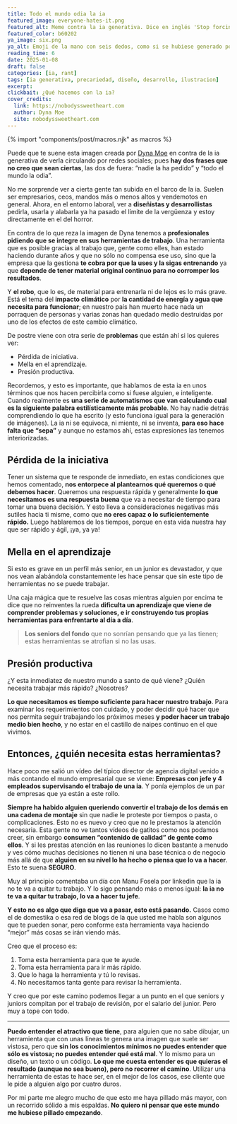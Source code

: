 ```yaml
---
title: Todo el mundo odia la ia
featured_image: everyone-hates-it.png
featured_alt: Meme contra la ia generativa. Dice en inglés 'Stop forcing ai into fucking everything. Nobody asked for it, everyone hates it'
featured_color: b60202
ya_image: six.png
ya_alt: Emoji de la mano con seis dedos, como si se hubiese generado por una ia.
reading_time: 6
date: 2025-01-08
draft: false
categories: [ia, rant]
tags: [ia generativa, precariedad, diseño, desarrollo, ilustracion]
excerpt:
clickbait: ¿Qué hacemos con la ia?
cover_credits:
  link: https://nobodyssweetheart.com
  author: Dyna Moe
  site: nobodyssweetheart.com
---
```

{% import "components/post/macros.njk" as macros %}

Puede que te suene esta imagen creada por [Dyna Moe](https://www.nobodyssweetheart.com/lettering) en contra de la ia generativa de verla circulando por redes sociales; pues **hay dos frases que no creo que sean ciertas**, las dos de fuera: “nadie la ha pedido” y “todo el mundo la odia”.

No me sorprende ver a cierta gente tan subida en el barco de la ia. Suelen ser empresarios, ceos, mandos más o menos altos y vendemotos en general. Ahora, en el entorno laboral, ver a **diseñistas y desarrollistas** pedirla, usarla y alabarla ya ha pasado el límite de la vergüenza y estoy directamente en el del  horror.

En contra de lo que reza la imagen de Dyna tenemos a **profesionales pidiendo que se integre en sus herramientas de trabajo**. Una herramienta que es posible gracias al trabajo que, gente como elles, han estado haciendo durante años y que no sólo no compensa ese uso, sino que la empresa que la gestiona **te cobra por que la uses y la sigas entrenando** ya que **depende de tener material original continuo para no corromper los resultados**.

Y **el robo**, que lo es, de material para entrenarla ni de lejos es lo más grave. Está el tema del **impacto climático** por **la cantidad de energía y agua que necesita para funcionar**; en nuestro país han muerto hace nada un porraquen de personas y varias zonas han quedado medio destruidas por uno de los efectos de este cambio climático.

De postre viene con otra serie de **problemas** que están ahí si los quieres ver:

- Pérdida de iniciativa.
- Mella en el aprendizaje.
- Presión productiva.

Recordemos, y esto es importante, que hablamos de esta ia en unos términos que nos hacen percibirla como si fuese alguien, e inteligente. Cuando realmente es **una serie de automatismos que van calculando cual es la siguiente palabra estilísticamente más probable**. No hay nadie detrás comprendiendo lo que ha escrito (y esto funciona igual para la generación de imágenes). La ia ni se equivoca, ni miente, ni se inventa, **para eso hace falta que “sepa”** y aunque no estamos ahí, estas expresiones las tenemos interiorizadas.

## Pérdida de la iniciativa

Tener un sistema que te responde de inmediato, en estas condiciones que hemos comentado, **nos entorpece al plantearnos qué queremos o qué debemos hacer**. Queremos una respuesta rápida y generalmente **lo que necesitamos es una respuesta buena** que va a necesitar de tiempo para tomar una buena decisión. Y esto lleva a consideraciones negativas más sutiles hacia ti misme, como que **no eres capaz o lo suficientemente rápido.** Luego hablaremos de los tiempos, porque en esta vida nuestra hay que ser rápido y ágil, ¡ya, ya ya!

## Mella en el aprendizaje

Si esto es grave en un perfil más senior, en un junior es devastador, y que nos vean alabándola constantemente les hace pensar que sin este tipo de herramientas no se puede trabajar.

Una caja mágica que te resuelve las cosas mientras alguien por encima te dice que no reinventes la rueda **dificulta un aprendizaje que viene de comprender problemas y soluciones, e ir construyendo tus propias herramientas para enfrentarte al día a día**.

> **Los seniors del fondo** que no sonrían pensando que ya las tienen; estas herramientas se atrofian si no las usas.

## Presión productiva

¿Y esta inmediatez de nuestro mundo a santo de qué viene? ¿Quién necesita trabajar más rápido? ¿Nosotres?

**Lo que necesitamos es tiempo suficiente para hacer nuestro trabajo**. Para examinar los requerimientos con cuidado, y poder decidir qué hacer que nos permita seguir trabajando los próximos meses **y poder hacer un trabajo medio bien hecho**, y no estar en el castillo de naipes continuo en el que vivimos.

## Entonces, ¿quién necesita estas herramientas?

Hace poco me salió un vídeo del típico director de agencia digital venido a más contando el mundo empresarial que se viene: **Empresas con jefe y 4 empleados supervisando el trabajo de una ia**. Y ponía ejemplos de un par de empresas que ya están a este rollo.

**Siempre ha habido alguien queriendo convertir el trabajo de los demás en una cadena de montaje** sin que nadie le proteste por tiempos o pasta, o complicaciones. Esto no es nuevo y creo que no le prestamos la atención necesaria. Esta gente no ve tantos vídeos de gatitos como nos podamos creer, sin embargo **consumen “contenido de calidad” de gente como ellos**. Y si les prestas atención en las reuniones lo dicen bastante a menudo y ves cómo muchas decisiones no tienen ni una base técnica o de negocio más allá de que **alguien en su nivel lo ha hecho o piensa que lo va a hacer**. Esto te suena **SEGURO**.

Muy al principio comentaba un día con Manu Fosela por linkedin que la ia no te va a quitar tu trabajo. Y lo sigo pensando más o menos igual: **la ia no te va a quitar tu trabajo, lo va a hacer tu jefe**.

**Y esto no es algo que diga que va a pasar, esto está pasando.** Casos como el de domestika o esa red de blogs de la que usted me habla son algunos que te pueden sonar, pero conforme esta herramienta vaya haciendo “mejor” más cosas se irán viendo más.

Creo que el proceso es:

1. Toma esta herramienta para que te ayude.
2. Toma esta herramienta para ir más rápido.
3. Que lo haga la herramienta y tú lo revisas.
4. No necesitamos tanta gente para revisar la herramienta.

Y creo que por este camino podemos llegar a un punto en el que seniors y juniors compitan por el trabajo de revisión, por el salario del junior. Pero muy a tope con todo.

***

**Puedo entender el atractivo que tiene**, para alguien que no sabe dibujar, un herramienta que con unas líneas te genera una imagen que suele ser vistosa, pero que **sin los conocimientos mínimos no puedes entender que sólo es vistosa; no puedes entender qué está mal**. Y lo mismo para un diseño, un texto o un código.
**Lo que me cuesta entender es que quieras el resultado (aunque no sea bueno), pero no recorrer el camino**. Utilizar una herramienta de estas te hace ser, en el mejor de los casos, ese cliente que le pide a alguien algo por cuatro duros.

Por mi parte me alegro mucho de que esto me haya pillado más mayor, con un recorrido sólido a mis espaldas. **No quiero ni pensar que este mundo me hubiese pillado empezando**.
